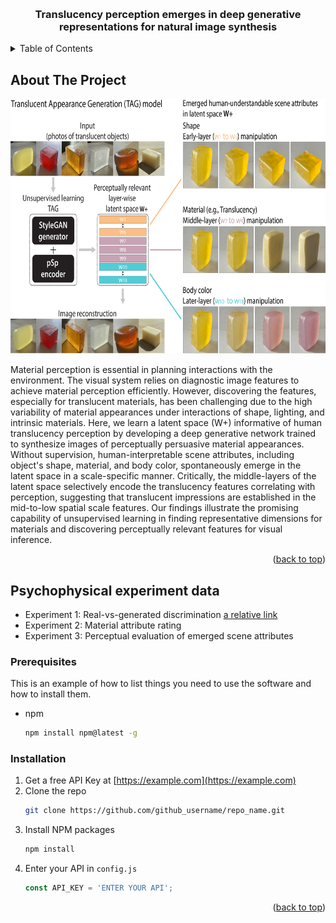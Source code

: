 <!-- Improved compatibility of back to top link: See: https://github.com/othneildrew/Best-README-Template/pull/73 -->
<a name="readme-top"></a>
<!--
*** Thanks for checking out the Best-README-Template. If you have a suggestion
*** that would make this better, please fork the repo and create a pull request
*** or simply open an issue with the tag "enhancement".
*** Don't forget to give the project a star!
*** Thanks again! Now go create something AMAZING! :D
-->



<!-- PROJECT SHIELDS -->
<!--
*** I'm using markdown "reference style" links for readability.
*** Reference links are enclosed in brackets [ ] instead of parentheses ( ).
*** See the bottom of this document for the declaration of the reference variables
*** for contributors-url, forks-url, etc. This is an optional, concise syntax you may use.
*** https://www.markdownguide.org/basic-syntax/#reference-style-links
-->



<!-- PROJECT LOGO -->
<br />

<h3 align="center">Translucency perception emerges in deep generative representations for natural image synthesis</h3>

</div>



<!-- TABLE OF CONTENTS -->
<details>
  <summary>Table of Contents</summary>
  <ol>
    <li>
      <a href="#about-the-project">About The Project</a>
    </li>
    <li>
      <a href="#getting-started">Getting Started</a>
      <ul>
        <li><a href="#prerequisites">Prerequisites</a></li>
        <li><a href="#installation">Installation</a></li>
      </ul>
    </li>
   <!--  <li><a href="#usage">Usage</a></li>
    <li><a href="#roadmap">Roadmap</a></li>
    <li><a href="#contributing">Contributing</a></li>
    <li><a href="#license">License</a></li>
    <li><a href="#contact">Contact</a></li>
    <li><a href="#acknowledgments">Acknowledgments</a></li> -->
  </ol>
</details>



<!-- ABOUT THE PROJECT -->
## About The Project

<img src="images/intro.jpg" alt="Intro" width="677" height="408" class="center">

Material perception is essential in planning interactions with the environment. The visual system relies on diagnostic image features to achieve material perception efficiently. However, discovering the features, especially for translucent materials, has been challenging due to the high variability of material appearances under interactions of shape, lighting, and intrinsic materials. Here, we learn a latent space (W+) informative of human translucency perception by developing a deep generative network trained to synthesize images of perceptually persuasive material appearances. Without supervision, human-interpretable scene attributes, including object's shape, material, and body color, spontaneously emerge in the latent space in a scale-specific manner. Critically, the middle-layers of the latent space selectively encode the translucency features correlating with perception, suggesting that translucent impressions are established in the mid-to-low spatial scale features. Our findings illustrate the promising capability of unsupervised learning in finding representative dimensions for materials and discovering perceptually relevant features for visual inference.


<p align="right">(<a href="#readme-top">back to top</a>)</p>



<!-- GETTING STARTED -->
## Psychophysical experiment data

* Experiment 1: Real-vs-generated discrimination [a relative link](/psychophysics-analysis/data/real-fake-judgment-good-data)
* Experiment 2: Material attribute rating
* Experiment 3: Perceptual evaluation of emerged scene attributes

### Prerequisites

This is an example of how to list things you need to use the software and how to install them.
* npm
  ```sh
  npm install npm@latest -g
  ```

### Installation

1. Get a free API Key at [https://example.com](https://example.com)
2. Clone the repo
   ```sh
   git clone https://github.com/github_username/repo_name.git
   ```
3. Install NPM packages
   ```sh
   npm install
   ```
4. Enter your API in `config.js`
   ```js
   const API_KEY = 'ENTER YOUR API';
   ```

<p align="right">(<a href="#readme-top">back to top</a>)</p>

